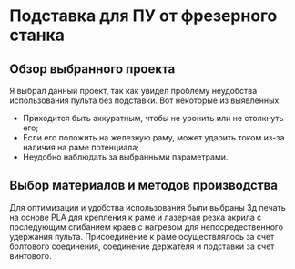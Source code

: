 # Подставка для ПУ от фрезерного станка

## Обзор выбранного проекта

Я выбрал данный проект, так как увидел проблему неудобства использования пульта без подставки.
Вот некоторые из выявленных:
- Приходится быть аккуратным, чтобы не уронить или не столкнуть его;
- Если его положить на железную раму, может ударить током из-за наличия на раме потенциала;
- Неудобно наблюдать за выбранными параметрами.

## Выбор материалов и методов производства

Для оптимизации и удобства использования были выбраны 3д печать на основе PLA для крепления к раме и лазерная резка акрила с последующим сгибанием краев с нагревом
для непосредественного удержания пульта. Присоединение к раме осуществлялось за счет болтового соединения, соединение держателя и подставки за счет винтового.
